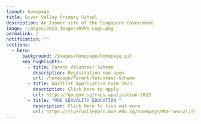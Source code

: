 ```yaml
---
layout: homepage
title: River Valley Primary School
description: An Isomer site of the Singapore Government
image: /images/2023 Images/RVPS Logo.png
permalink: /
notification: ""
sections:
  - hero:
      background: /images/Homepage/Homepage.gif
      key_highlights:
        - title: Parent Volunteer Scheme
          description: Registration now open
          url: /homepage/Parent-Volunteer-Scheme
        - title: Waitlist Application Form 2023
          description: Click here to apply
          url: https://go.gov.sg/rvps-application-2023
        - title: "MOE SEXUALITY EDUCATION "
          description: Click Here to find out more
          url: https://rivervalleypri.moe.edu.sg/homepage/MOE-Sexuality-Education-in-Schools/
---
```

